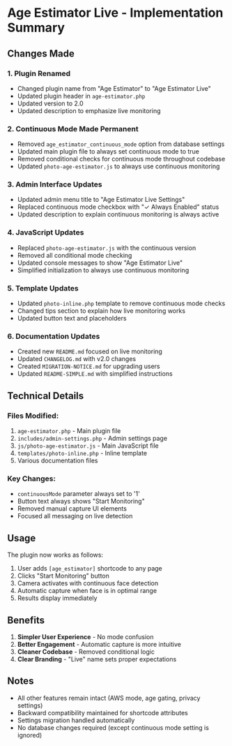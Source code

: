 # Age Estimator Live - Implementation Summary

## Changes Made

### 1. Plugin Renamed
- Changed plugin name from "Age Estimator" to "Age Estimator Live"
- Updated plugin header in `age-estimator.php`
- Updated version to 2.0
- Updated description to emphasize live monitoring

### 2. Continuous Mode Made Permanent
- Removed `age_estimator_continuous_mode` option from database settings
- Updated main plugin file to always set continuous mode to true
- Removed conditional checks for continuous mode throughout codebase
- Updated `photo-age-estimator.js` to always use continuous monitoring

### 3. Admin Interface Updates
- Updated admin menu title to "Age Estimator Live Settings"
- Replaced continuous mode checkbox with "✓ Always Enabled" status
- Updated description to explain continuous monitoring is always active

### 4. JavaScript Updates
- Replaced `photo-age-estimator.js` with the continuous version
- Removed all conditional mode checking
- Updated console messages to show "Age Estimator Live"
- Simplified initialization to always use continuous monitoring

### 5. Template Updates
- Updated `photo-inline.php` template to remove continuous mode checks
- Changed tips section to explain how live monitoring works
- Updated button text and placeholders

### 6. Documentation Updates
- Created new `README.md` focused on live monitoring
- Updated `CHANGELOG.md` with v2.0 changes
- Created `MIGRATION-NOTICE.md` for upgrading users
- Updated `README-SIMPLE.md` with simplified instructions

## Technical Details

### Files Modified:
1. `age-estimator.php` - Main plugin file
2. `includes/admin-settings.php` - Admin settings page
3. `js/photo-age-estimator.js` - Main JavaScript file
4. `templates/photo-inline.php` - Inline template
5. Various documentation files

### Key Changes:
- `continuousMode` parameter always set to '1'
- Button text always shows "Start Monitoring"
- Removed manual capture UI elements
- Focused all messaging on live detection

## Usage

The plugin now works as follows:
1. User adds `[age_estimator]` shortcode to any page
2. Clicks "Start Monitoring" button
3. Camera activates with continuous face detection
4. Automatic capture when face is in optimal range
5. Results display immediately

## Benefits

1. **Simpler User Experience** - No mode confusion
2. **Better Engagement** - Automatic capture is more intuitive
3. **Cleaner Codebase** - Removed conditional logic
4. **Clear Branding** - "Live" name sets proper expectations

## Notes

- All other features remain intact (AWS mode, age gating, privacy settings)
- Backward compatibility maintained for shortcode attributes
- Settings migration handled automatically
- No database changes required (except continuous mode setting is ignored)
